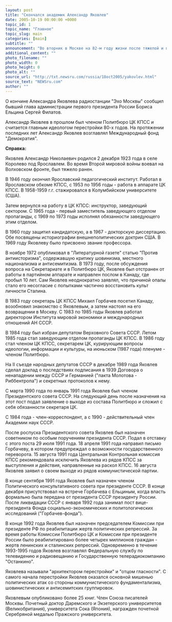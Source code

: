 ```yaml
---
layout: post
title: "Скончался академик Александр Яковлев"
date: 2005-10-19 00:00:00 +0000
topic_id: 1
topic_name: "Главное"
topic_slug: main
categories: [main]
subtitle: ""
announcement: "Во вторник в Москве на 82-м году жизни после тяжелой и продолжительной болезни скончался известный общественный деятель, академик Александр Николаевич Яковлев."
additional_content: ""
photo_filename: ""
photo_width: 0
photo_height: 0
photo_alt: ""
source_url: "http://txt.newsru.com/russia/18oct2005/yakovlev.html"
source_text: "NEWSru.com"
author: ""
---
```

О кончине Александра Яковлева радиостанции "Эхо Москвы" сообщил бывший глава администрации первого президента России Бориса Ельцина Сергей Филатов.

Александр Яковлев в прошлом был членом Политбюро ЦК КПСС и считается главным идеологом перестройки 80-х годов. На протяжении последних лет Александр Яковлев возглавлял Международный фонд "Демократия".

<strong>Справка:</strong>

Яковлев Александр Николаевич родился 2 декабря 1923 года в селе Королево под Ярославлем. Во время Второй мировой войны воевал на Волховском фронте, был тяжело ранен.

В 1946 году окончил Ярославский педагогический институт. Работал в Ярославском обкоме КПСС, с 1953 по 1956 годы - работа в аппарате ЦК КПСС. В 1958-1959 г.г. стажировался в Колумбийском университете (США).

Затем вернулся на работу в ЦК КПСС: инструктор, заведующий сектором. С 1965 года - первый заместитель заведующего отделом пропаганды, с 1969 по 1973 годы исполнял обязанности заведующего этим отделом.

В 1960 году защитил кандидатскую, а в 1967 - докторскую диссертацию. Обе посвящены историографии внешнеполитических доктрин США. В 1969 году Яковлеву было присвоено звание профессора.

В ноябре 1972 опубликовал в "Литературной газете" статью "Против антиисторизма", содержавшую критику шовинизма, местного национализма и антисемитизма. В 1973 году, после обсуждения вопроса на Секретариате и в Политбюро ЦК, Яковлев был отстранен от работы в партийном аппарате и направлен послом в Канаду, где пробыл 10 лет. Сам Яковлев неоднократно заявлял, что причиной опалы стало его несогласие с попытками частично восстановить культ личности Сталина.

В 1983 году секретарь ЦК КПСС Михаил Горбачев посетил Канаду, возобновил знакомство с Яковлевым, а затем настоял на его возвращении в Москву. С 1983 по 1985 годы Яковлев работал директором Института мировой экономики и международных отношений АН СССР.

В 1984 году был избран депутатом Верховного Совета СССР. Летом 1985 года стал заведующим отделом пропаганды ЦК КПСС. В 1986 году стал членом ЦК КПСС, секретарем ЦК, курирующим вопросы идеологии, информации и культуры, на июньском (1987 года) пленуме - членом Политбюро.

На II съезде народных депутатов СССР в декабре 1989 года Яковлев сделал доклад о последствиях подписания в 1939 Договора о ненападении между СССР и Германией ("пакта Молотова - Риббентропа") и секретных протоколов к нему.

С марта 1990 года по январь 1991 года Яковлев был членом Президентского совета СССР. На следующий день после назначения на этот пост подал заявление о выходе из состава Политбюро и сложил с себя обязанности секретаря ЦК.

С 1984 года - член-корреспондент, а с 1990 - действительный член Академии наук СССР.

После роспуска Президентского совета Яковлев был назначен советником по особым поручениям президента СССР. Подал в отставку с этого поста 29 июля 1991 года. 18 апреля 1991 года направил письмо Горбачеву, в котором предупреждал о возможности государственного переворота. 15 августа 1991 года Центральная Контрольная комиссия КПСС рекомендовала исключить Яковлева из рядов КПСС за выступления и действия, направленные на раскол КПСС. 16 августа Яковлев заявил о своем выходе из рядов коммунистической партии.

В конце сентября 1991 года Яковлев был назначен членом Политического консультативного совета при президенте СССР. В конце декабря присутствовал на встрече Горбачева с Ельциным, когда власть формально была передана от президента СССР президенту России. После ликвидации СССР с января 1992 года занимал пост вице-президента Фонда социально-экономических и политологических исследований ("Горбачев-фонда").

В конце 1992 года Яковлев был назначен председателем Комиссии при президенте РФ по реабилитации жертв политических репрессий. За время работы Комиссии Политбюро ЦК и Комиссии при президенте России было реабилитировано более четырех миллионов граждан - жертв ленинских и сталинских репрессий. Одновременно в течение 1993-1995 годов Яковлев возглавлял Федеральную службу по телевидению и радиовещанию и Государственную телерадиокомпанию "Останкино".

Яковлева называли "архитектором перестройки" и "отцом гласности". С самого начала перестройки Яковлев оказался основной мишенью политических атак со стороны коммунистического фундаментализма, шовинистических и антисемитских группировок.

Яковлевым опубликовано более 25 книг. Член Союза писателей Москвы. Почетный доктор Даремского и Экзетерского университетов (Великобритания), университета Сока (Япония), награжден почетной Серебряной медалью Пражского университета.
